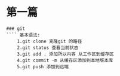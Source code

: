 # 第一篇
``` git如何应用
### git
```` 基本语法:
    1.git clone 克隆git 的路径
    2.git status 查看当前状态
    3.git add . 添加所以内容 从工作区到缓存区
    4.git commit -m 从缓存区添加到本地版本库
    5.git push 添加到远端